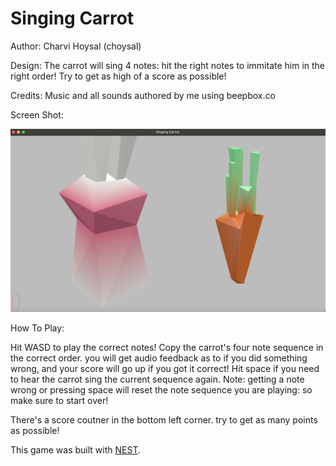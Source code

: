# Singing Carrot

Author: Charvi Hoysal (choysal)

Design: The carrot will sing 4 notes: hit the right notes to immitate him in the right order! Try to get as high of a score as possible!

Credits: 
Music and all sounds authored by me using beepbox.co

Screen Shot:

![Screen Shot](screenshot.png)

How To Play:

Hit WASD to play the correct notes!
Copy the carrot's four note sequence in the correct order. you will get audio feedback as to if you did something wrong, and your score will go up if you got it correct!
Hit space if you need to hear the carrot sing the current sequence again.
Note: getting a note wrong or pressing space will reset the note sequence you are playing: so make sure to start over!

There's a score coutner in the bottom left corner. try to get as many points as possible!



This game was built with [NEST](NEST.md).
